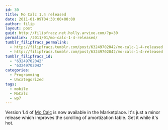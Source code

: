 ```yaml
---
id: 30
title: Mo Calc 1.4 released
date: 2011-01-09T04:30:00+00:00
author: filip
layout: post
guid: http://filipfracz.net.holly.arvixe.com/?p=30
permalink: /2011/01/mo-calc-1-4-released/
tumblr_filipfracz_permalink:
  - http://filipfracz.tumblr.com/post/63249702042/mo-calc-1-4-released
  - http://filipfracz.tumblr.com/post/63249702042/mo-calc-1-4-released
tumblr_filipfracz_id:
  - "63249702042"
  - "63249702042"
categories:
  - Programming
  - Uncategorized
tags:
  - mobile
  - MoCalc
  - wp7
---
```

<span class="content grayText">Version 1.4 of <a href="http://basically.me/Apps/MoCalc">Mo Calc</a> is now available in the Marketplace. It's just a minor release which improves the scrolling of amortization table. Get it while it's hot.</span>